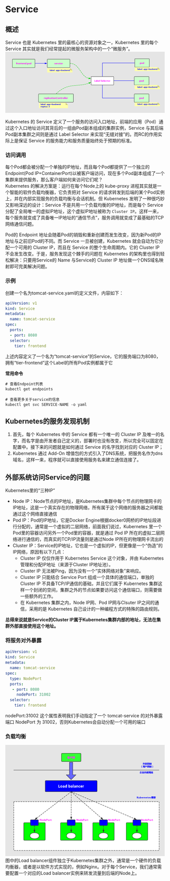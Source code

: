 # Service

## 概述
Service 也是 Kubernetes 里的最核心的资源对象之一，Kubernetes 里的每个 Service 其实就是我们经常提起的微服务架构中的一个“微服务”。  
![Pod、RC与Service的逻辑关系](../images/Pod、RC与Service的逻辑关系图.png)

Kubernetes 的 Service 定义了一个服务的访问入口地址，前端的应用（Pod）通过这个入口地址访问其背后的一组由Pod副本组成的集群实例，Service 与其后端Pod副本集群之间则是通过 Label Selector 来实现“无缝对接”的。而RC的作用实际上是保证 Service 的服务能力和服务质量始终处于预期的标准。

### 访问调用
每个Pod都会被分配一个单独的IP地址，而且每个Pod都提供了一个独立的 Endpoint(Pod IP+ContainerPort)以被客户端访问，现在多个Pod副本组成了一个集群来提供服务，那么客户端如何来访问它们呢？  
Kubernetes 的解决方案是：运行在每个Node上的 kube-proxy 进程其实就是一个智能的软件负载均衡器，它负责把对 Service 的请求转发到后端的某个Pod实例上，并在内部实现服务的负载均衡与会话机制。但 Kubernetes 发明了一种很巧妙又影响深远的设计：Service 不是共用一个负载均衡的IP地址，而是每个 Service 分配了全局唯一的虚拟IP地址，这个虚拟IP地址被称为 `Cluster IP`。这样一来，每个服务就变成了具备唯一IP地址的“通信节点”，服务调用就变成了最基础的TCP网络通信问题。

Pod的 Endpoint 地址会随着Pod的销毁和重新创建而发生改变，因为新Pod的IP地址与之前旧Pod的不同。而 Service 一旦被创建，Kubernetes 就会自动为它分配一个可用的 Cluster IP，而且在 Service 的整个生命周期内。它的 Cluster IP 不会发生改变。于是，服务发现这个棘手的问题在 Kubernetes 的架构里也得到轻松解决：只要用Service的 Name 与Service的 Cluster IP 地址做一个DNS域名映射即可完美解决问题。

### 示例
创建一个名为tomcat-service.yaml的定义文件，内容如下：
```yaml
apiVersion: v1
kind: Service
metadata:
  name: tomcat-service
spec:
  ports:
  - port: 8080
  selector:
    tier: frontend
```
上述内容定义了一个名为“tomcat-service”的Service，它的服务端口为8080，拥有“tier-frontend”这个Label的所有Pod实例都属于它

**常用命令**  
```shell script
# 查看Endpoint列表
kubectl get endpoints

# 查看更多关于service的信息
kubectl get svc SERVICE-NAME -o yaml
```

## Kubernetes的服务发现机制
1. 首先，每个 Kubernetes 中的 Service 都有一个唯一的 Cluster IP 及唯一的名字，而名字是由开发者自己定义的，部署时也没有改变，所以完全可以固定在配置中。接下来的问题就是如何通过 Service 的名字找到对应的 Cluster IP；
2. Kubernetes 通过 Add-On 增值包的方式引入了DNS系统，把服务名作为dns域名，这样一来，程序就可以直接使用服务名来建立通信连接了。

## 外部系统访问Service的问题
Kubernetes里的“三种IP”
- Node IP：Node节点的IP地址，是Kubernetes集群中每个节点的物理网卡的IP地址，这是一个真实存在的物理网络，所有属于这个网络的服务器之间都能通过这个网络直接通信
- Pod IP：Pod的IP地址，它是Docker Engine根据docker0网桥的IP地址段进行分配的，通常是一个虚拟的二层网络，前面我们说过，Kubernetes 里一个Pod里的容器访问另外一个Pod里的容器，就是通过 Pod IP 所在的虚拟二层网络进行通信的，而真实的TCP/IP流量则是通过Node IP所在的物理网卡流出的
- Cluster IP：Service的IP地址，它也是一个虚拟的IP，但更像是一个“伪造”的IP网络，原因有以下几点：
    - Cluster IP 仅仅作用于 Kubernetes Service 这个对象，并由 Kubernetes 管理和分配IP地址（来源于Cluster IP地址池）。
    - Cluster IP 无法被Ping，因为没有一个“实体网络对象”来响应。
    - Cluster IP 只能结合 Service Port 组成一个具体的通信端口，单独的 Cluster IP 不具备TCP/IP通信的基础，并且它们属于 Kubernetes 集群这样一个封闭的空间，集群之外的节点如果要访问这个通信端口，则需要做一些额外的工作。
    - 在 Kubernetes 集群之内，Node IP网、Pod IP网与Clsuter IP之间的通信，采用的是 Kubernetes 自己设计的一种编程方式的特殊的路由规则。

**总得来说就是Service的Cluster IP属于Kubernetes集群内部的地址，无法在集群外部直接使用这个地址。**

### 将服务对外暴露
```yaml
apiVersion: v1
kind: Service
metadata:
  name: tomcat-service
spec:
  type: NodePort
  ports:
   - port: 8080
     nodePort: 31002
  selector:
    tier: frontend
```
nodePort:31002 这个属性表明我们手动指定了一个 tomcat-service 的对外暴露端口 NodePort 为 31002，否则Kubernetes会自动分配一个可用的端口

### 负载均衡
![负载均衡示意图](../images/service负载均衡示意图.png)  
图中的Load balancer组件独立于Kubernetes集群之外，通常是一个硬件的负载均衡器，或者是以软件方式实现的，例如Nginx。对于每个Service，我们通常需要配置一个对应的Load balancer实例来转发流量到后端的Node上。
